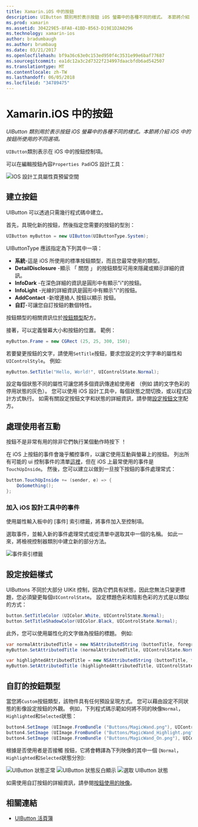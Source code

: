 ```yaml
---
title: Xamarin.iOS 中的按鈕
description: UIButton 類別用於表示按鈕 iOS 螢幕中的各種不同的樣式。 本節將介紹 iOS 中的按鈕所使用的不同選項。
ms.prod: xamarin
ms.assetid: 304229E5-8FA8-41BD-8563-D19E1D2A0296
ms.technology: xamarin-ios
author: bradumbaugh
ms.author: brumbaug
ms.date: 03/21/2017
ms.openlocfilehash: bf9a36c63e0c153ed950f4c3531e99e6baf77687
ms.sourcegitcommit: ea1dc12a3c2d7322f234997daacbfdb6ad542507
ms.translationtype: MT
ms.contentlocale: zh-TW
ms.lasthandoff: 06/05/2018
ms.locfileid: "34789475"
---
```

# <a name="buttons-in-xamarinios"></a>Xamarin.iOS 中的按鈕

_UIButton 類別用於表示按鈕 iOS 螢幕中的各種不同的樣式。本節將介紹 iOS 中的按鈕所使用的不同選項。_

`UIButton`類別表示在 iOS 中的按鈕控制項。 

可以在編輯按鈕內容`Properties Pad`iOS 設計工具：


![](buttons-images/properties.png "IOS 設計工具屬性頁預留空間")

## <a name="creating-a-button"></a>建立按鈕

UIButton 可以透過只需幾行程式碼中建立。

首先，具現化新的按鈕，然後指定您需要的按鈕的型別：

```csharp
UIButton myButton = new UIButton(UIButtonType.System);
```

UIButtonType 應該指定為下列其中一項：

- **系統**-這是 iOS 所使用的標準按鈕類型，而且您最常使用的類型。
- **DetailDisclosure** -顯示 「 關閉 」 的按鈕類型可用來隱藏或顯示詳細的資訊。
- **InfoDark** -在深色詳細的資訊是圓形中有顯示"i"的按鈕。
- **InfoLight** -光線的詳細資訊是圓形中有顯示"i"的按鈕。
- **AddContact** -新增連絡人 按鈕以顯示  按鈕。
- **自訂**-可讓您自訂按鈕的數個特性。

按鈕類型的相關資訊位於[按鈕類型](https://developer.xamarin.com/recipes/ios/standard_controls/buttons/create_different_types_of_buttons/)配方。

接著，可以定義螢幕大小和按鈕的位置。 範例：

```csharp
myButton.Frame = new CGRect (25, 25, 300, 150);
```

若要變更按鈕的文字，請使用`SetTitle`按鈕，要求您設定的文字字串的屬性和`UIControlStyle`。 例如: 

```csharp
myButton.SetTitle("Hello, World!", UIControlState.Normal);
```

設定每個狀態不同的屬性可讓您將多個資訊傳達給使用者 （例如 請的文字色彩的停用狀態的灰色）。 您可以使用 iOS 設計工具中，每個狀態之間切換，或以程式設計方式執行。 如需有關設定按鈕文字和狀態的詳細資訊，請參閱[設定按鈕文字](https://developer.xamarin.com/recipes/ios/standard_controls/buttons/set_button_text/)配方。

## <a name="dealing-with-user-interactions"></a>處理使用者互動


按鈕不是非常有用的除非它們執行某個動作時按下 ！ 

在 iOS 上按鈕的事件會幾乎觸控事件，以讓它使用互動與螢幕上的按鈕。 列出所有可能的 ui 控制事件的清單[這裡](https://developer.apple.com/documentation/uikit/uicontrolevents)，但在 iOS 上最常使用的事件是`TouchUpInside`。 然後，您可以建立以做到一旦按下按鈕的事件處理常式：


```csharp
button.TouchUpInside += (sender, e) => {
    DoSomething();
};
```

### <a name="adding-events-in-the-ios-designer"></a>加入 iOS 設計工具中的事件
 
使用屬性輸入板中的 [事件] 索引標籤，將事件加入至控制項。

選取事件，並輸入新的事件處理常式或從清單中選取其中一個的名稱。 如此一來，將檢視控制器類別中建立新的部分方法。

![事件索引標籤](buttons-images/image1.png)

## <a name="styling-a-button"></a>設定按鈕樣式

UIButtons 不同於大部分 UIKit 控制，因為它們具有狀態，因此您無法只變更標題，您必須變更每個`UIControlState`。 設定標題色彩和陰影色彩的方式是以類似的方式：

```csharp
button.SetTitleColor (UIColor.White, UIControlState.Normal);
button.SetTitleShadowColor(UIColor.Black, UIControlState.Normal);
```

此外，您可以使用屬性化的文字做為按鈕的標題。 例如: 

```csharp
var normalAttributedTitle = new NSAttributedString (buttonTitle, foregroundColor: UIColor.Blue, strikethroughStyle: NSUnderlineStyle.Single);
myButton.SetAttributedTitle (normalAttributedTitle, UIControlState.Normal);

var highlightedAttributedTitle = new NSAttributedString (buttonTitle, foregroundColor: UIColor.Green, strikethroughStyle: NSUnderlineStyle.Thick);
myButton.SetAttributedTitle (highlightedAttributedTitle, UIControlState.Highlighted);
```

## <a name="custom-button-types"></a>自訂的按鈕類型


當您將`Custom`按鈕類型，該物件具有任何預設呈現方式。 您可以藉由設定不同狀態的影像設定按鈕的外觀。 例如，下列程式碼示範如何將不同的映像`Normal`，`Highlighted`和`Selected`狀態：


```csharp
button4.SetImage (UIImage.FromBundle ("Buttons/MagicWand.png"), UIControlState.Normal);
button4.SetImage (UIImage.FromBundle ("Buttons/MagicWand_Highlight.png"), UIControlState.Highlighted);
button4.SetImage (UIImage.FromBundle ("Buttons/MagicWand_On.png"), UIControlState.Selected);
```


根據是否使用者是否接觸 按鈕，它將會轉譯為下列映像的其中一個 (`Normal`，`Highlighted`和`Selected`狀態分別):


![](buttons-images/image22.png "UIButton 狀態正常")
![](buttons-images/image23.png "UIButton 狀態反白顯示")
![](buttons-images/image24.png "選取 UIButton 狀態")

如需使用自訂按鈕的詳細資訊，請參閱[按鈕使用的映像](https://developer.xamarin.com/recipes/ios/standard_controls/buttons/use_an_image_for_a_button/)。


## <a name="related-links"></a>相關連結

- [UIButton 活頁簿](https://developer.xamarin.com/workbooks/ios/user-interface/UIbutton/uibutton.workbook)
